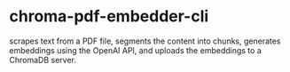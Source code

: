 # chroma-pdf-embedder-cli
scrapes text from a PDF file, segments the content into chunks, generates embeddings using the OpenAI API, and uploads the embeddings to a ChromaDB server.

